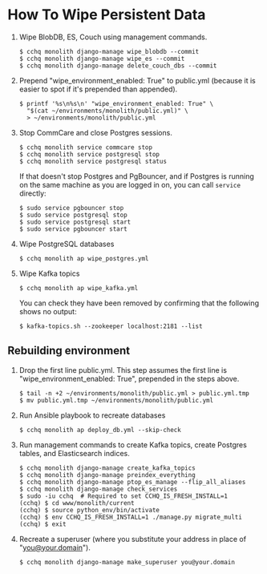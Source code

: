 How To Wipe Persistent Data
===========================

1. Wipe BlobDB, ES, Couch using management commands.

       $ cchq monolith django-manage wipe_blobdb --commit
       $ cchq monolith django-manage wipe_es --commit
       $ cchq monolith django-manage delete_couch_dbs --commit

2. Prepend "wipe_environment_enabled: True" to public.yml (because it
   is easier to spot if it's prepended than appended).

       $ printf '%s\n%s\n' "wipe_environment_enabled: True" \
         "$(cat ~/environments/monolith/public.yml)" \
         > ~/environments/monolith/public.yml

3. Stop CommCare and close Postgres sessions.

       $ cchq monolith service commcare stop
       $ cchq monolith service postgresql stop
       $ cchq monolith service postgresql status

   If that doesn't stop Postgres and PgBouncer, and if Postgres is
   running on the same machine as you are logged in on, you can call
   `service` directly:

       $ sudo service pgbouncer stop
       $ sudo service postgresql stop
       $ sudo service postgresql start
       $ sudo service pgbouncer start

4. Wipe PostgreSQL databases

       $ cchq monolith ap wipe_postgres.yml

5. Wipe Kafka topics

       $ cchq monolith ap wipe_kafka.yml

   You can check they have been removed by confirming that the following shows
   no output:

       $ kafka-topics.sh --zookeeper localhost:2181 --list


Rebuilding environment
----------------------

1. Drop the first line public.yml. This step assumes the first line is
   "wipe_environment_enabled: True", prepended in the steps above.

       $ tail -n +2 ~/environments/monolith/public.yml > public.yml.tmp
       $ mv public.yml.tmp ~/environments/monolith/public.yml

2. Run Ansible playbook to recreate databases

       $ cchq monolith ap deploy_db.yml --skip-check

3. Run management commands to create Kafka topics, create Postgres
   tables, and Elasticsearch indices.

       $ cchq monolith django-manage create_kafka_topics
       $ cchq monolith django-manage preindex_everything
       $ cchq monolith django-manage ptop_es_manage --flip_all_aliases
       $ cchq monolith django-manage check_services
       $ sudo -iu cchq  # Required to set CCHQ_IS_FRESH_INSTALL=1
       (cchq) $ cd www/monolith/current
       (cchq) $ source python_env/bin/activate
       (cchq) $ env CCHQ_IS_FRESH_INSTALL=1 ./manage.py migrate_multi
       (cchq) $ exit

4. Recreate a superuser (where you substitute your address in place of
   "you@your.domain").

       $ cchq monolith django-manage make_superuser you@your.domain
